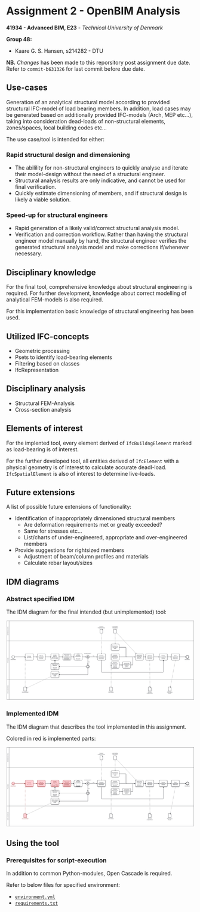 # Assignment 2 - OpenBIM Analysis

__41934 - Advanced BIM, E23__ - _Technical University of Denmark_

**Group 48:**
- Kaare G. S. Hansen, s214282 - DTU

**NB.** _Changes_ has been made to this reporsitory post assignment due date. Refer to `commit-b631326` for last commit before due date.

## Use-cases

Generation of an analytical structural model according to provided structural IFC-model of load bearing members.
In addition, load cases may be generated based on additionally provided IFC-models (Arch, MEP etc...), taking into consideration dead-loads of non-structural elements, zones/spaces, local building codes etc...

The use case/tool is intended for either:

### Rapid structural design and dimensioning

- The abilility for non-structural engineers to quickly analyse and iterate their model-design without the need of a structural engineer.
- Structural analysis results are only indicative, and cannot be used for final verification.
- Quickly estimate dimensioning of members, and if structural design is likely a viable solution.


### Speed-up for structural engineers

- Rapid generation of a likely valid/correct structural analysis model.
- Verification and correction workflow. Rather than having the structural engineer model manually by hand, the structural engineer verifies the generated structural analysis model and make corrections if/whenever necessary.


## Disciplinary knowledge

For the final tool, comprehensive knowledge about structural engineering is required.
For further development, knowledge about correct modelling of analytical FEM-models is also required.

For this implementation basic knowledge of structural engineering has been used.


## Utilized IFC-concepts

- Geometric processing
- Psets to identify load-bearing elements
- Filtering based on classes
- IfcRepresentation

## Disciplinary analysis

- Structural FEM-Analysis
- Cross-section analysis

## Elements of interest

For the implented tool, every element derived of `IfcBuildngElement` marked as load-bearing is of interest.

For the further developed tool, all entities derived of `IfcElement` with a physical geometry is of interest to calculate accurate deadl-load. `IfcSpatialElement` is also of interest to determine live-loads.


## Future extensions
A list of possible future extensions of functionality:

- Identification of inappropriately dimensioned structural members
    - Are deformation requirements met or greatly exceeded?
    - Same for stresses etc...
    - List/charts of under-engineered, appropriate and over-engineered members
- Provide suggestions for rightsized members
    - Adjustment of beam/column profiles and materials
    - Calculate rebar layout/sizes


## IDM diagrams

### Abstract specified IDM

The IDM diagram for the final intended (but unimplemented) tool:

<!--
https://demo.bpmn.io/new
-->
![IDM-abstract](diagrams/IDM-abstract.svg)


### Implemented IDM

The IDM diagram that describes the tool implemented in this assignment.

Colored in red is implemented parts:

![IDM-implemented](diagrams/IDM-implemented.svg)


## Using the tool

### Prerequisites for script-execution

In addition to common Python-modules, Open Cascade is required.

Refer to below files for specified environment:

- [`environment.yml`](environment.yml)
- [`requirements.txt`](requirements.txt)
